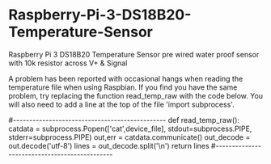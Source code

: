 # Raspberry-Pi-3-DS18B20-Temperature-Sensor
Raspberry Pi 3 DS18B20 Temperature Sensor    pre wired water proof sensor with 10k resistor across V+ &amp; Signal 



A problem has been reported with occasional hangs when reading the temperature file when using Raspbian. If you find you have the same problem, try replacing the function read_temp_raw with the code below. You will also need to add a line at the top of the file 'import subprocess'.

#-----------------------------------------------
def read_temp_raw():
	catdata = subprocess.Popen(['cat',device_file], stdout=subprocess.PIPE, stderr=subprocess.PIPE)
	out,err = catdata.communicate()
	out_decode = out.decode('utf-8')
	lines = out_decode.split('\n')
	return lines
	#----------------------------------------------

